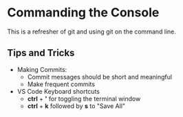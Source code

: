 # Commanding the Console

This is a refresher of git and using git on the command line.

## Tips and Tricks

- Making Commits:
    - Commit messages should be short and meaningful
    - Make frequent commits
- VS Code Keyboard shortcuts
    - **ctrl** + **'** for toggling the terminal window 
    - **ctrl** + **k** followed by **s** to "Save All"

